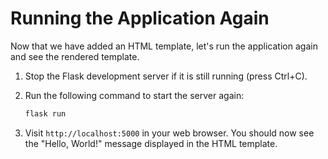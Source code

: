 # Running the Application Again

Now that we have added an HTML template, let's run the application again and see the rendered template.

1. Stop the Flask development server if it is still running (press Ctrl+C).

2. Run the following command to start the server again:

   ```bash
   flask run
   ```

3. Visit `http://localhost:5000` in your web browser. You should now see the "Hello, World!" message displayed in the HTML template.

